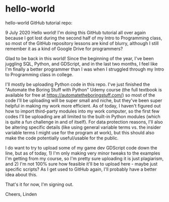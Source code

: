 # hello-world
hello-world GitHub tutorial repo:

9 July 2020
Hello world!
I'm doing this GitHub tutorial all over again because I got lost during the second half of my Intro to Programming class, so most of the GitHub repository lessons are kind of blurry, although I still remember it as a kind of Google Drive for programmers?

Glad to be back in this world! Since the beginning of the year, I've been juggling SQL, Python, and GDScript, and in the last two months, I feel like I'm finally a better programmer than I was when I struggled through my Intro to Programming class in college. 

I'll mostly be uploading Python code in this repo. I've just finished the "Automate the Boring Stuff with Python" Udemy course (the full textbook is available for free at https://automatetheboringstuff.com/) so most of the code I'll be uploading will be super small and niche, but they've been super helpful in making my work more efficient. As of today, I haven't figured out how to import third-party modules into my work computer, so the first few codes I'll be uploading are all limited to the built-in Python modules (which is quite a fun challenge in and of itself). For data protection reasons, I'll also be altering specific details (like using general variable terms vs. the insider variable terms I might use for the program at work), but this should also make the code potentially useful/usable for the public.

I do want to try to upload some of my game dev GDScript code down the line, but as of today, 1) I'm only making very minor tweaks to the examples I'm getting from my course, so I'm pretty sure uploading it is just plagiarism, and 2) I'm not 100% sure how feasible it'll be to upload here - maybe  just specific scripts? As I get used to GitHub again, I'll probably have a better idea about this.

That's it for now, I'm signing out.

Cheers,
Linden
